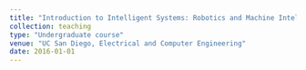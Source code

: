 ```yaml
---
title: "Introduction to Intelligent Systems: Robotics and Machine Intelligence (Winter Quarter)"
collection: teaching
type: "Undergraduate course"
venue: "UC San Diego, Electrical and Computer Engineering"
date: 2016-01-01
---
```

